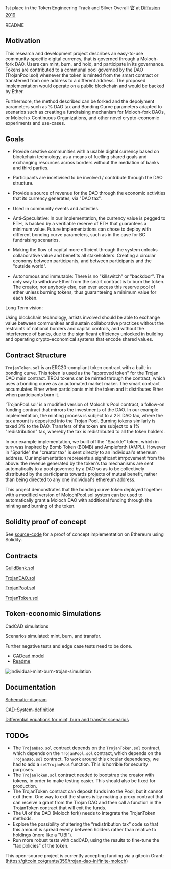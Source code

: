 1st place in the Token Engineering Track and Silver Overall 🏆 at [Diffusion 2019](https://medium.com/@Angela.Kreitenweis/tokenengineering-at-diffusion-berlin-e59b9e38b060) 

README

## Motivation

This research and development project describes an easy-to-use community-specific digital currency, that is governed through a Moloch-fork DAO. Users can mint, burn, and hold, and participate in its governance. Tokens are contributed to a communal pool governed by the DAO (TrojanPool.sol) whenever the token is minted from the smart contract or transferred from one address to a different address. The proposed implementation would operate on a public blockchain and would be backed by Ether. 

Furthermore, the method described can be forked and the depolyment parameters such as % DAO tax and Bonding Curve parameters adapted to scenarios such as creating a fundraising mechanism for Moloch-fork DAOs, or Moloch x Continuous Organizations, and other novel crypto-economic experiments and use-cases.


## Goals

* Provide creative communities with a usable digital currency based on blockchain technology, as a means of fuelling shared goals and exchanging resources across borders without the mediation of banks and third parties.

* Participants are incetivised to be involved / contribute through the DAO structure.

* Provide a source of revenue for the DAO through the economic activities that its currency generates, via "DAO tax".

* Used in community events and activities.

* Anti-Speculative: In our implementation, the currency value is pegged to ETH, is backed by a verifiable reserve of ETH that guarantees a minimum value. Future implementations can chose to deploy with different bonding curve parameters, such as in the case for BC fundraising scenarios.

* Making the flow of capital more efficient through the system unlocks collaborative value and benefits all stakeholders. Creating a circular economy between participants, and between participants and the "outside world". 

* Autonomous and immutable: There is no "killswitch" or "backdoor". The only way to withdraw Ether from the smart contract is to burn the token. The creator, nor anybody else, can ever access this reserve pool of ether unless burning tokens, thus guaranteeing a minimum value for each token.

Long Term vision:

Using blockchain technology, artists involved should be able to exchange value between communities and sustain collaborative practices without the restraints of national borders and capital controls, and without the interference of banks, due to the significant efficiency unlocked in building and operating crypto-economical systems that encode shared values.

## Contract Structure

`TrojanToken.sol` is an ERC20-compliant token contract with a built-in bonding curve. This token is used as the "approved token" for the Trojan DAO main contract. TROJ tokens can be minted through the contract, which uses a bonding curve as an automated market maker. The smart contract accumulates Ether when participants mint the token and it distributes Ether when participants burn it.  

'TrojanPool.sol' is a modified version of Moloch's Pool contract, a follow-on funding contract that mirrors the investments of the DAO. In our example implementation, the minting process is subject to a 2% DAO tax, where the tax amount is deposited into the Trojan Pool. Burning tokens similarly is taxed 3% to the DAO. Transfers of the token are subject to a 1% "redistribution" tax, whereby the tax is redistributed to all the token holders. 

In our example implementation, we built off the "Sparkle" token, which in turn was inspired by Bomb Token (BOMB) and Ampleforth (AMPL). However in "Sparkle" the "creator tax" is sent directly to an individual's ethereum address. Our implementation represents a significant imrpovement from the above: the revenue generated by the token's tax mechanisms are sent automatically to a pool governed by a DAO so as to be collectively distributed by the participants towards projects of mutual benefit, rather than being directed to any one individual's ethereum address.  

This project demonstrates that the bonding curve token deployed together with a modified version of MolochPool.sol system can be used to automatically grant a Moloch DAO with additional funding through the minting and burning of the token.


## Solidity proof of concept
See [source-code](https://github.com/diffusioncon/Trojan-DAO-Ethereum/tree/master/buidler-contracts/contracts) for a proof of concept implementation on Ethereum using Solidity.

## Contracts
[GuildBank.sol](https://github.com/diffusioncon/Trojan-DAO-Ethereum/blob/master/buidler-contracts/contracts/GuildBank.sol)

[TrojanDAO.sol](https://github.com/diffusioncon/Trojan-DAO-Ethereum/blob/master/buidler-contracts/contracts/TrojanDao.sol)

[TrojanPool.sol](https://github.com/diffusioncon/Trojan-DAO-Ethereum/blob/master/buidler-contracts/contracts/TrojanPool.sol)

[TrojanToken.sol](https://github.com/diffusioncon/Trojan-DAO-Ethereum/blob/master/buidler-contracts/contracts/TrojanToken.sol)

## Token-economic Simulations
CadCAD simulations

Scenarios simulated: mint, burn, and transfer.

Further negative tests and edge case tests need to be done.

- [CADcad model](https://github.com/TROJANFOUNDATION/Trojan-DAO-Monetary-System/blob/master/cadCAD_simulation/trojan_simulation.py)
- [Readme](https://github.com/TROJANFOUNDATION/Trojan-DAO-Monetary-System/blob/master/cadCAD_simulation/README.md)

![individual-mint-burn-trojan-simulation](https://github.com/TROJANFOUNDATION/Trojan-DAO-Monetary-System/blob/master/cadCAD_simulation/mint-burn-graph.png)

## Documentation

[Schematic-diagram](https://github.com/TROJANFOUNDATION/Trojan-DAO-Monetary-System/blob/master/Proposal%20Process%20-%20Trojan%20DAO.pdf) 

[CAD-System-definition](https://github.com/TROJANFOUNDATION/Trojan-DAO-Monetary-System/blob/master/CAD%20System%20Definition%20-%20Trojan%20DAO.pdf)

[Differential equations for mint, burn and transfer scenarios](https://github.com/TROJANFOUNDATION/Trojan-DAO-Monetary-System/blob/master/Differential-equations.pdf)

## TODOs
* The `TrojanDao.sol` contract depends on the `TrojanToken.sol` contract, which depends on the `TrojanPool.sol` contract, which depends on the `TrojanDao.sol` contract. To work around this circular dependency, we had to add a `setTrojanPool` function. This is horrible for security purposes.
* The `TrojanToken.sol` contract needed to bootstrap the creator with tokens, in order to make testing easier. This should also be fixed for production.
* The TrojanToken contract can deposit funds into the Pool, but it cannot exit them. One way to exit the shares is by making a proxy contract that can receive a grant from the Trojan DAO and then call a function in the TrojanToken contract that will exit the funds.
* The UI of the DAO (Moloch fork) needs to integrate the TrojanToken methods.
* Explore the possibility of altering the “redistribution tax” code so that this amount is spread evenly between holders rather than relative to holdings (more like a "UBI").
* Run more robust tests with cadCAD, using the results to fine-tune the “tax policies” of the token.

This open-source project is currently accepting funding via a gitcoin Grant: (https://gitcoin.co/grants/359/trojan-dao-inifinite-moloch)
